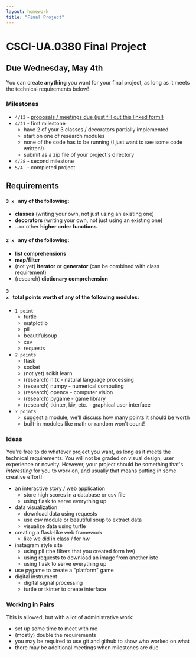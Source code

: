 ```yaml
---
layout: homework
title: "Final Project"
---
```


<style>
img {
    border: 1px solid #000;
}

.warning {
    background-color: yellow;
    color: #aa1122;
    font-weight: bold;
}
</style>

# CSCI-UA.0380 Final Project 

## Due Wednesday, May 4th

You can create __anything__ you want for your final project, as long as it meets the technical requirements below!

### Milestones

* <code>4/13</code> - [proposals / meetings due (just fill out this linked form!)](https://docs.google.com/a/nyu.edu/forms/d/1g_CCYErNUJFT09RPcS2WkEY4hQVo-LswytQ5MULfxOc/viewform)
* <code>4/21</code> - first milestone 
    * have 2 of your 3 classes / decorators partially implemented
    * start on one of research modules
    * none of the code has to be running (I just want to see some code written!)
    * submit as a zip file of your project's directory
* <code>4/28</code> - second milestone
* <code>5/4 </code> - completed project

## Requirements

#### <code>3 x </code> any of the following: 

* __classes__ (writing your own, not just using an existing one)
* __decorators__ (writing your own, not just using an existing one)
* ...or other __higher order functions__

#### <code>2 x </code> any of the following: 

* __list comprehensions__
* __map/filter__ 
* (not yet) __iterator__ or __generator__ (can be combined with class requirement)
* (research) __dictionary comprehension__

#### <code>3 x </code> total points worth of any of the following modules:

* <code>1 point</code>
    * turtle
    * matplotlib
    * pil
    * beautifulsoup
    * csv
    * requests
* <code>2 points</code>
    * flask
    * socket
    * (not yet) scikit learn
    * (research) nltk - natural language processing
    * (research) numpy - numerical computing
    * (research) opencv - computer vision
    * (research) pygame - game library
    * (research) tkinter, kiv, etc. - graphical user interface
* <code>? points</code>
    * suggest a module; we'll discuss how many points it should be worth
    * built-in modules like math or random won't count!

### Ideas

You're free to do whatever project you want, as long as it meets the technical requirements. You will not be graded on visual design, user experience or novelty. However, your project should be something that's _interesting_ for you to work on, and usually that means putting in some creative effort!

* an interactive story / web application
    * store high scores in a database or csv file
    * using flask to serve everything up
* data visualization
    * download data using requests
    * use csv module or beautiful soup to extract data
    * visualize data using turtle 
* creating a flask-like web framework
    * like we did in class / for hw
* instagram style site
    * using pil (the filters that you created form hw)
    * using requests to download an image from another iste
    * using flask to serve everything up
* use pygame to create a "platform" game
* digital instrument
    * digital signal processing
    * turtle or tkinter to create interface


### Working in Pairs

This is allowed, but with a lot of administrative work:

* set up some time to meet with me
* (mostly) double the requirements
* you may be required to use git and github to show who worked on what
* there may be additional meetings when milestones are due

